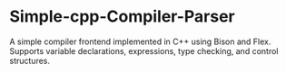 # Simple-cpp-Compiler-Parser
A simple compiler frontend implemented in C++ using Bison and Flex. Supports variable declarations, expressions, type checking, and control structures.

